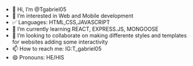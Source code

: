 - 👋 Hi, I’m @Tgabriel05
- 👀 I’m interested in Web and Mobile development
- ✅ Languages: HTML,CSS,JAVASCRIPT
- 🌱 I’m currently learning REACT, EXPRESS.JS, MONGOOSE
- 💞️ I’m looking to collaborate on making differente styles and templates for websites adding some interactivity
- 📫 How to reach me: IG:T_gabriel05
- 😄 Pronouns: HE/HIS

<!---
Tgabriel05/Tgabriel05 is a ✨ special ✨ repository because its `README.md` (this file) appears on your GitHub profile.
You can click the Preview link to take a look at your changes.
--->
